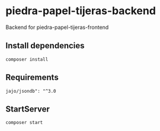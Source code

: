 # piedra-papel-tijeras-backend
Backend for piedra-papel-tijeras-frontend

## Install dependencies
`composer install`

## Requirements  
`jajo/jsondb": "^3.0`

## StartServer
`composer start`

